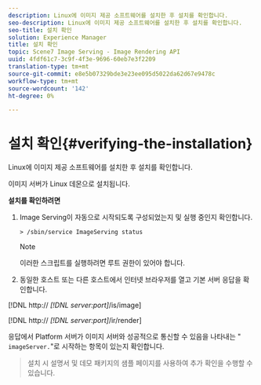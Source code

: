 ```yaml
---
description: Linux에 이미지 제공 소프트웨어를 설치한 후 설치를 확인합니다.
seo-description: Linux에 이미지 제공 소프트웨어를 설치한 후 설치를 확인합니다.
seo-title: 설치 확인
solution: Experience Manager
title: 설치 확인
topic: Scene7 Image Serving - Image Rendering API
uuid: 4fdf61c7-3c9f-4f3e-9696-60eb7e3f2209
translation-type: tm+mt
source-git-commit: e8e5b07329bde3e23ee095d5022da62d67e9478c
workflow-type: tm+mt
source-wordcount: '142'
ht-degree: 0%

---
```



# 설치 확인{#verifying-the-installation}

Linux에 이미지 제공 소프트웨어를 설치한 후 설치를 확인합니다.

이미지 서버가 Linux 데몬으로 설치됩니다.

**설치를 확인하려면**

1. Image Serving이 자동으로 시작되도록 구성되었는지 및 실행 중인지 확인합니다.

   `> /sbin/service ImageServing status`

   >[!NOTE]
   >
   >이러한 스크립트를 실행하려면 루트 권한이 있어야 합니다.

1. 동일한 호스트 또는 다른 호스트에서 인터넷 브라우저를 열고 기본 서버 응답을 확인합니다.

[!DNL http:// *[!DNL server:port]*/is/image]

[!DNL http:// *[!DNL server:port]*/ir/render]

응답에서 Platform 서버가 이미지 서버와 성공적으로 통신할 수 있음을 나타내는 &quot; `imageServer.`&quot;로 시작하는 항목이 있는지 확인합니다.
>설치 시 설명서 및 데모 패키지의 샘플 페이지를 사용하여 추가 확인을 수행할 수 있습니다.

